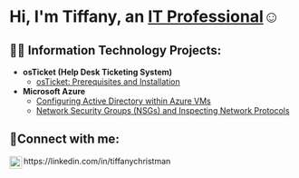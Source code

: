 <h1>Hi, I'm Tiffany, an <a href="https://linkedin.com/in/tiffanychristman">IT Professional</a>☺</h1>

<h2>👨‍💻 Information Technology Projects:</h2>

- <b>osTicket (Help Desk Ticketing System)</b>
  - [osTicket: Prerequisites and Installation](https://github.com/tiffanychristman/osticket-prereqs)
- <b>Microsoft Azure</b>
  - [Configuring Active Directory within Azure VMs](https://github.com/tiffanychristman/configure-ad)
  - [Network Security Groups (NSGs) and Inspecting Network Protocols](https://github.com/tiffanychristman/azure-network-protocols)

<h2>🤳Connect with me:</h2>
<img align="left" alt="Tiffany | LinkedIn" width="22px" src="https://cdn.jsdelivr.net/npm/simple-icons@v3/icons/linkedin.svg" />
https://linkedin.com/in/tiffanychristman
